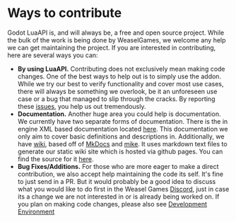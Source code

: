 # Ways to contribute

Godot LuaAPI is, and will always be, a free and open source project. While the bulk of the work is being done by WeaselGames, we welcome any help we can get maintaining the project. If you are interested in contributing, here are several ways you can:

- **By using LuaAPI.** Contributing does not exclusively mean making code changes. One of the best ways to help out is to simply use the addon. While we try our best to verify functionality and cover most use cases, there will always be something we overlook, be it an unforeseen use case or a bug that managed to slip through the cracks. By reporting these [issues](https://github.com/WeaselGames/godot_luaAPI/issues/new/choose), you help us out tremendously.
- **Documentation.** Another huge area you could help is documentation. We currently have two separate forms of documentation. There is the in engine XML based documentation located [here](https://github.com/WeaselGames/godot_luaAPI/tree/main/doc_classes). This documentation we only aim to cover basic definitions and descriptions in. Additionally, we have [wiki](https://luaapi.weaselgames.info), based off of [MkDocs](https://www.mkdocs.org/) and [mike](https://github.com/jimporter/mike). It uses markdown text files to generate our static wiki site which is hosted via github pages. You can find the source for it [here](https://github.com/WeaselGames/godot_luaAPI_docs).
- **Bug Fixes/Additions.** For those who are more eager to make a direct contribution, we also accept help maintaining the code its self. It's fine to just send in a PR. But it would probably be a good idea to discuss what you would like to do first in the Weasel Games [Discord](https://discord.gg/vGazqdQZ7p), just in case its a change we are not interested in or is already being worked on. If you plan on making code changes, please also see [Development Environment](development_environment.md)
